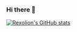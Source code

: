 ### Hi there 👋

[![Rexolion's GitHub stats](https://github-readme-stats.vercel.app/api?username=rexolion)](https://github.com/anuraghazra/github-readme-stats)

